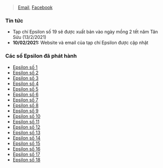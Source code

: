 > [Email](mailto:tapchi.epsilon@gmail.com), [Facebook](https://www.facebook.com/TapchiEpsilon)

### Tin tức 
* Tạp chí Epsilon số 19 sẽ được xuất bản vào ngày mồng 2 tết năm Tân Sửu (13/2/2021)
* **10/02/2021:** Website và email của tạp chí Epsilon được cập nhật

### Các số Epsilon đã phát hành 
* [Epsilon số 1](/archives/epsilon_vol01_2015February.pdf)
* [Epsilon số 2](/archives/epsilon_vol02_2015April.pdf)
* [Epsilon số 3](/archives/epsilon_vol03_2015June.pdf)
* [Epsilon số 4](/archives/epsilon_vol04_2015August_beta.pdf)
* [Epsilon số 5](/archives/epsilon_vol05_2015October.pdf)
* [Epsilon số 6](/archives/Epsilon_vol06_2015December.pdf)
* [Epsilon số 7](/archives/epsilon_vol07_2016February.pdf)
* [Epsilon số 8](/archives/epsilon_vol08_2016April.pdf)
* [Epsilon số 9](/archives/epsilon_vol09_2016June.pdf)
* [Epsilon số 10](/archives/epsilon_vol10_2016August.pdf)
* [Epsilon số 11](/archives/epsilon_vol11_2016October.pdf)
* [Epsilon số 12](/archives/epsilon_vol12_2016December.pdf)
* [Epsilon số 13](/archives/epsilon_vol13_2017February.pdf)
* [Epsilon số 14](/archives/epsilon_vol14_2018December.pdf)
* [Epsilon số 15](/archives/epsilon_vol15_2019June.pdf)
* [Epsilon số 16](/archives/epsilon_vol16_2019December.pdf)
* [Epsilon số 17](/archives/epsilon_vol17_2020April.pdf)
* [Epsilon số 18](/archives/epsilon_vol18_2020August.pdf)

